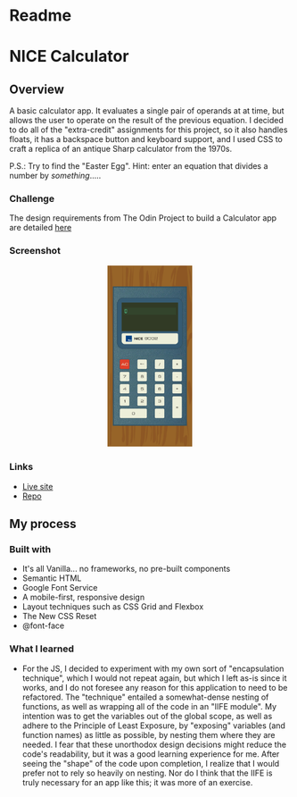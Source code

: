 # Readme
# NICE Calculator

## Overview

A basic calculator app. It evaluates a single pair of operands at at time, but 
allows the user to operate on the result of the previous equation.  I decided to 
do all of the "extra-credit" assignments for this project, so it also handles 
floats, it has a backspace button and keyboard support, and I used CSS to craft a replica of an antique
Sharp calculator from the 1970s.    

P.S.: Try to find the "Easter Egg".  Hint: enter an equation that divides a number by *something*.....

### Challenge

The design requirements from The Odin Project to build a Calculator app are detailed
[here](https://www.theodinproject.com/paths/foundations/courses/foundations/lessons/calculator)

### Screenshot
<p align="center">
  <img src="./screenshot_for_readme.png" width="30%" height="30%">
</p>


### Links

- [Live site](https://mattdimicelli.github.io/No_Framework_Calculator/)
- [Repo](https://github.com/mattdimicelli/No_Framework_Calculator)

## My process

### Built with

- It's all Vanilla... no frameworks, no pre-built components
- Semantic HTML
- Google Font Service
- A mobile-first, responsive design
- Layout techniques such as CSS Grid and Flexbox
- The New CSS Reset
- @font-face


### What I learned

- For the JS, I decided to experiment with my own sort of "encapsulation technique", which I would not repeat again, but which I left as-is since it works, and I do not foresee any reason for this application to need to be refactored.  The "technique" entailed a somewhat-dense nesting of functions, as well as wrapping all of the code in an "IIFE module".  My intention was to get the variables out of the global scope, as well as adhere to the Principle of Least Exposure, by "exposing" variables (and function names) as little as possible, by nesting them where they are needed. I fear that these unorthodox design decisions might reduce the code's readability, but it was a good learning experience for me.  After seeing the "shape" of the code upon completion, I realize that I would prefer not to rely so heavily on nesting.  Nor do I think that the IIFE is truly necessary for an app like this; it was more of an exercise.


